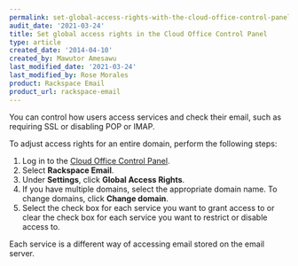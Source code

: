 ```yaml
---
permalink: set-global-access-rights-with-the-cloud-office-control-panel
audit_date: '2021-03-24'
title: Set global access rights in the Cloud Office Control Panel
type: article
created_date: '2014-04-10'
created_by: Mawutor Amesawu
last_modified_date: '2021-03-24'
last_modified_by: Rose Morales
product: Rackspace Email
product_url: rackspace-email
---
```


You can control how users access services and check their email, such as
requiring SSL or disabling POP or IMAP.

To adjust access rights for an entire domain, perform the following steps:

1. Log in to the [Cloud Office Control Panel](https://cp.rackspace.com/).
2. Select **Rackspace Email**.
3. Under **Settings**, click **Global Access Rights**.
4. If you have multiple domains, select the appropriate domain name. To change domains, click **Change domain**.
5. Select the check box for each service you want to grant access to or clear the check box for each service you want to restrict or disable access to.

Each service is a different way of accessing email stored on the email server.
